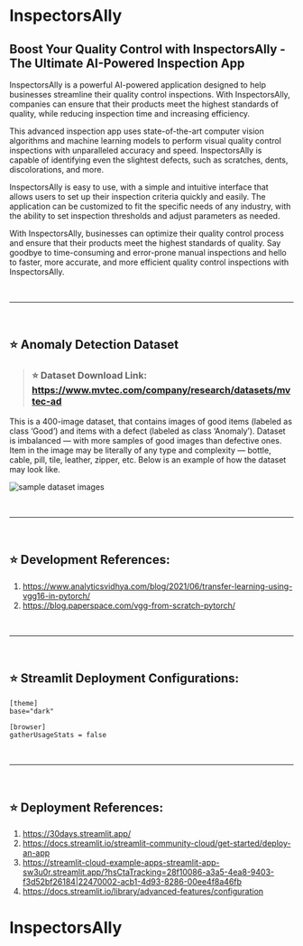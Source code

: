 
# InspectorsAlly

## Boost Your Quality Control with InspectorsAlly - The Ultimate AI-Powered Inspection App

InspectorsAlly is a powerful AI-powered application designed to help businesses streamline their quality control inspections. With InspectorsAlly, companies can ensure that their products meet the highest standards of quality, while reducing inspection time and increasing efficiency.

This advanced inspection app uses state-of-the-art computer vision algorithms and machine learning models to perform visual quality control inspections with unparalleled accuracy and speed. InspectorsAlly is capable of identifying even the slightest defects, such as scratches, dents, discolorations, and more.

InspectorsAlly is easy to use, with a simple and intuitive interface that allows users to set up their inspection criteria quickly and easily. The application can be customized to fit the specific needs of any industry, with the ability to set inspection thresholds and adjust parameters as needed.

With InspectorsAlly, businesses can optimize their quality control process and ensure that their products meet the highest standards of quality. Say goodbye to time-consuming and error-prone manual inspections and hello to faster, more accurate, and more efficient quality control inspections with InspectorsAlly.

<br>
<hr>
<br>

## ⭐ Anomaly Detection Dataset 

> ### ⭐ Dataset Download Link: https://www.mvtec.com/company/research/datasets/mvtec-ad
This is a 400-image dataset, that contains images of good items (labeled as class ‘Good’) and items with a defect (labeled as class ‘Anomaly’). Dataset is imbalanced — with more samples of good images than defective ones. Item in the image may be literally of any type and complexity — bottle, cable, pill, tile, leather, zipper, etc. Below is an example of how the dataset may look like.

![sample dataset images](docs/overview_dataset.jpg)

<br>
<hr>
<br>

## ⭐ Development References:
1. https://www.analyticsvidhya.com/blog/2021/06/transfer-learning-using-vgg16-in-pytorch/
2. https://blog.paperspace.com/vgg-from-scratch-pytorch/

<br>
<hr>
<br>

## ⭐ Streamlit Deployment Configurations:
```
[theme]
base="dark"

[browser]
gatherUsageStats = false
```
<br>
<hr>
<br>

## ⭐ Deployment References:
1. https://30days.streamlit.app/
2. https://docs.streamlit.io/streamlit-community-cloud/get-started/deploy-an-app
3. https://streamlit-cloud-example-apps-streamlit-app-sw3u0r.streamlit.app/?hsCtaTracking=28f10086-a3a5-4ea8-9403-f3d52bf26184|22470002-acb1-4d93-8286-00ee4f8a46fb
4. https://docs.streamlit.io/library/advanced-features/configuration

# InspectorsAlly
